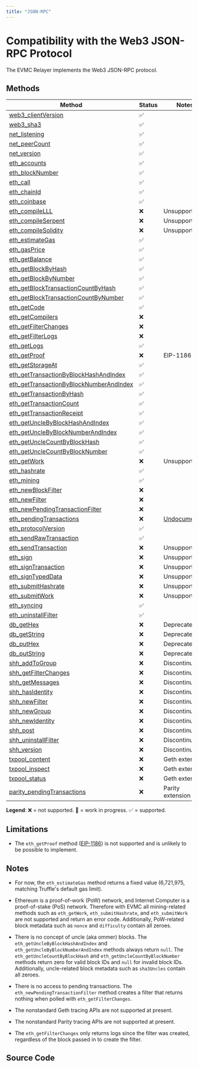 ```yaml
---
title: "JSON-RPC"
---
```


# Compatibility with the Web3 JSON-RPC Protocol

The EVMC Relayer implements the Web3 JSON-RPC protocol.

## Methods

<div class="compat-json-rpc-table"></div>

Method | Status | Notes
------ | ------ | -----
[web3_clientVersion] | ✅ |
[web3_sha3] | ✅ |
[net_listening] | ✅ |
[net_peerCount] | ✅ |
[net_version] | ✅ |
[eth_accounts] | ✅ |
[eth_blockNumber] | ✅ |
[eth_call] | ✅ |
[eth_chainId] | ✅ |
[eth_coinbase] | ✅ |
[eth_compileLLL] | ❌ | Unsupported
[eth_compileSerpent] | ❌ | Unsupported
[eth_compileSolidity] | ❌ | Unsupported
[eth_estimateGas] | ✅ |
[eth_gasPrice] | ✅ |
[eth_getBalance] | ✅ |
[eth_getBlockByHash] | ✅ |
[eth_getBlockByNumber] | ✅ |
[eth_getBlockTransactionCountByHash] | ✅ |
[eth_getBlockTransactionCountByNumber] | ✅ |
[eth_getCode] | ✅ |
[eth_getCompilers] | ❌ |
[eth_getFilterChanges] | ❌ |
[eth_getFilterLogs] | ❌ |
[eth_getLogs] | ✅ |
[eth_getProof] | ❌ | EIP-1186
[eth_getStorageAt] | ✅ |
[eth_getTransactionByBlockHashAndIndex] | ✅ |
[eth_getTransactionByBlockNumberAndIndex] | ✅ |
[eth_getTransactionByHash] | ✅ |
[eth_getTransactionCount] | ✅ |
[eth_getTransactionReceipt] | ✅ |
[eth_getUncleByBlockHashAndIndex] | ✅ |
[eth_getUncleByBlockNumberAndIndex] | ✅ |
[eth_getUncleCountByBlockHash] | ✅ |
[eth_getUncleCountByBlockNumber] | ✅ |
[eth_getWork] | ❌ | Unsupported
[eth_hashrate] | ✅ |
[eth_mining] | ✅ |
[eth_newBlockFilter] | ❌ |
[eth_newFilter] | ❌ |
[eth_newPendingTransactionFilter] | ❌ |
[eth_pendingTransactions] | ❌ | [Undocumented](https://github.com/ethereum/go-ethereum/issues/1648#issuecomment-130591933)
[eth_protocolVersion] | ✅ |
[eth_sendRawTransaction] | ✅ |
[eth_sendTransaction] | ❌ | Unsupported
[eth_sign] | ❌ | Unsupported
[eth_signTransaction] | ❌ | Unsupported
[eth_signTypedData] | ❌ | Unsupported
[eth_submitHashrate] | ❌ | Unsupported
[eth_submitWork] | ❌ | Unsupported
[eth_syncing] | ✅ |
[eth_uninstallFilter] | ✅ |
[db_getHex] | ❌ | Deprecated
[db_getString] | ❌ | Deprecated
[db_putHex] | ❌ | Deprecated
[db_putString] | ❌ | Deprecated
[shh_addToGroup] | ❌ | Discontinued
[shh_getFilterChanges] | ❌ | Discontinued
[shh_getMessages] | ❌ | Discontinued
[shh_hasIdentity] | ❌ | Discontinued
[shh_newFilter] | ❌ | Discontinued
[shh_newGroup] | ❌ | Discontinued
[shh_newIdentity] | ❌ | Discontinued
[shh_post] | ❌ | Discontinued
[shh_uninstallFilter] | ❌ | Discontinued
[shh_version] | ❌ | Discontinued
[txpool_content] | ❌ | Geth extension
[txpool_inspect] | ❌ | Geth extension
[txpool_status] | ❌ | Geth extension
[parity_pendingTransactions] | ❌ | Parity extension

**Legend**: ❌ = not supported. 🚧 = work in progress. ✅ = supported.

## Limitations

- The `eth_getProof` method ([EIP-1186]) is not supported and is unlikely to be
  possible to implement.

## Notes

- For now, the `eth_estimateGas` method returns a fixed value (6,721,975,
  matching Truffle's default gas limit).

- Ethereum is a proof-of-work (PoW) network, and Internet Computer is a proof-of-stake (PoS)
  network.
  Therefore with EVMC all mining-related methods such as `eth_getWork`,
  `eth_submitHashrate`, and `eth_submitWork` are not supported and return
  an error code.
  Additionally, PoW-related block metadata such as `nonce` and `difficulty`
  contain all zeroes.

- There is no concept of uncle (aka ommer) blocks.
  The `eth_getUncleByBlockHashAndIndex` and `eth_getUncleByBlockNumberAndIndex`
  methods always return `null`.
  The `eth_getUncleCountByBlockHash` and `eth_getUncleCountByBlockNumber`
  methods return zero for valid block IDs and `null` for invalid block IDs.
  Additionally, uncle-related block metadata such as `sha3Uncles` contain
  all zeroes.

- There is no access to pending transactions.
  The `eth_newPendingTransactionFilter` method creates a filter that returns
  nothing when polled with `eth_getFilterChanges`.

- The nonstandard Geth tracing APIs are not supported at present.

- The nonstandard Parity tracing APIs are not supported at present.

- The `eth_getFilterChanges` only returns logs since the filter was created,
  regardless of the block passed in to create the filter.

## Source Code

[web3_clientVersion]: https://ethereum.org/en/developers/docs/apis/json-rpc/#web3_clientversion
[web3_sha3]: https://ethereum.org/en/developers/docs/apis/json-rpc/#web3_sha3
[net_listening]: https://ethereum.org/en/developers/docs/apis/json-rpc/#net_listening
[net_peerCount]: https://ethereum.org/en/developers/docs/apis/json-rpc/#net_peercount
[net_version]: https://ethereum.org/en/developers/docs/apis/json-rpc/#net_version
[eth_accounts]: https://ethereum.org/en/developers/docs/apis/json-rpc/#eth_accounts
[eth_blockNumber]: https://ethereum.org/en/developers/docs/apis/json-rpc/#eth_blocknumber
[eth_call]: https://ethereum.org/en/developers/docs/apis/json-rpc/#eth_call
[eth_chainId]: https://eips.ethereum.org/EIPS/eip-695
[eth_coinbase]: https://ethereum.org/en/developers/docs/apis/json-rpc/#eth_coinbase
[eth_compileLLL]: https://ethereum.org/en/developers/docs/apis/json-rpc/#eth_compilelll
[eth_compileSerpent]: https://ethereum.org/en/developers/docs/apis/json-rpc/#eth_compileserpent
[eth_compileSolidity]: https://ethereum.org/en/developers/docs/apis/json-rpc/#eth_compile_solidity
[eth_estimateGas]: https://ethereum.org/en/developers/docs/apis/json-rpc/#eth_estimategas
[eth_gasPrice]: https://ethereum.org/en/developers/docs/apis/json-rpc/#eth_gasprice
[eth_getBalance]: https://ethereum.org/en/developers/docs/apis/json-rpc/#eth_getbalance
[eth_getBlockByHash]: https://ethereum.org/en/developers/docs/apis/json-rpc/#eth_getblockbyhash
[eth_getBlockByNumber]: https://ethereum.org/en/developers/docs/apis/json-rpc/#eth_getblockbynumber
[eth_getBlockTransactionCountByHash]: https://ethereum.org/en/developers/docs/apis/json-rpc/#eth_getblocktransactioncountbyhash
[eth_getBlockTransactionCountByNumber]: https://ethereum.org/en/developers/docs/apis/json-rpc/#eth_getblocktransactioncountbynumber
[eth_getCode]: https://ethereum.org/en/developers/docs/apis/json-rpc/#eth_getcode
[eth_getCompilers]: https://ethereum.org/en/developers/docs/apis/json-rpc/#eth_getcompilers
[eth_getFilterChanges]: https://ethereum.org/en/developers/docs/apis/json-rpc/#eth_getfilterchanges
[eth_getFilterLogs]: https://ethereum.org/en/developers/docs/apis/json-rpc/#eth_getfilterlogs
[eth_getLogs]: https://ethereum.org/en/developers/docs/apis/json-rpc/#eth_getlogs
[eth_getProof]: https://eips.ethereum.org/EIPS/eip-1186
[eth_getStorageAt]: https://ethereum.org/en/developers/docs/apis/json-rpc/#eth_getstorageat
[eth_getTransactionByBlockHashAndIndex]: https://ethereum.org/en/developers/docs/apis/json-rpc/#eth_gettransactionbyblockhashandindex
[eth_getTransactionByBlockNumberAndIndex]: https://ethereum.org/en/developers/docs/apis/json-rpc/#eth_gettransactionbyblocknumberandindex
[eth_getTransactionByHash]: https://ethereum.org/en/developers/docs/apis/json-rpc/#eth_gettransactionbyhash
[eth_getTransactionCount]: https://ethereum.org/en/developers/docs/apis/json-rpc/#eth_gettransactioncount
[eth_getTransactionReceipt]: https://ethereum.org/en/developers/docs/apis/json-rpc/#eth_gettransactionreceipt
[eth_getUncleByBlockHashAndIndex]: https://ethereum.org/en/developers/docs/apis/json-rpc/#eth_getunclebyblockhashandindex
[eth_getUncleByBlockNumberAndIndex]: https://ethereum.org/en/developers/docs/apis/json-rpc/#eth_getunclebyblocknumberandindex
[eth_getUncleCountByBlockHash]: https://ethereum.org/en/developers/docs/apis/json-rpc/#eth_getunclecountbyblockhash
[eth_getUncleCountByBlockNumber]: https://ethereum.org/en/developers/docs/apis/json-rpc/#eth_getunclecountbyblocknumber
[eth_getWork]: https://ethereum.org/en/developers/docs/apis/json-rpc/#eth_getwork
[eth_hashrate]: https://ethereum.org/en/developers/docs/apis/json-rpc/#eth_hashrate
[eth_mining]: https://ethereum.org/en/developers/docs/apis/json-rpc/#eth_mining
[eth_newBlockFilter]: https://ethereum.org/en/developers/docs/apis/json-rpc/#eth_newblockfilter
[eth_newFilter]: https://ethereum.org/en/developers/docs/apis/json-rpc/#eth_newfilter
[eth_newPendingTransactionFilter]: https://openethereum.github.io/JSONRPC-eth-module.html#eth_newpendingtransactionfilter
[eth_pendingTransactions]: https://github.com/ethereum/wiki/issues/685
[eth_protocolVersion]: https://ethereum.org/en/developers/docs/apis/json-rpc/#eth_protocolversion
[eth_sendRawTransaction]: https://ethereum.org/en/developers/docs/apis/json-rpc/#eth_sendrawtransaction
[eth_sendTransaction]: https://ethereum.org/en/developers/docs/apis/json-rpc/#eth_sendtransaction
[eth_sign]: https://ethereum.org/en/developers/docs/apis/json-rpc/#eth_sign
[eth_signTransaction]: https://ethereum.org/en/developers/docs/apis/json-rpc/#eth_signtransaction
[eth_signTypedData]: https://eips.ethereum.org/EIPS/eip-712
[eth_submitHashrate]: https://ethereum.org/en/developers/docs/apis/json-rpc/#eth_submithashrate
[eth_submitWork]: https://ethereum.org/en/developers/docs/apis/json-rpc/#eth_submitwork
[eth_syncing]: https://ethereum.org/en/developers/docs/apis/json-rpc/#eth_syncing
[eth_uninstallFilter]: https://ethereum.org/en/developers/docs/apis/json-rpc/#eth_uninstallfilter
[db_getHex]: https://ethereum.org/en/developers/docs/apis/json-rpc/#db_gethex
[db_getString]: https://ethereum.org/en/developers/docs/apis/json-rpc/#db_getstring
[db_putHex]: https://ethereum.org/en/developers/docs/apis/json-rpc/#db_puthex
[db_putString]: https://ethereum.org/en/developers/docs/apis/json-rpc/#db_putstring
[shh_addToGroup]: https://ethereum.org/en/developers/docs/apis/json-rpc/#shh_addtogroup
[shh_getFilterChanges]: https://ethereum.org/en/developers/docs/apis/json-rpc/#shh_getfilterchanges
[shh_getMessages]: https://ethereum.org/en/developers/docs/apis/json-rpc/#shh_getmessages
[shh_hasIdentity]: https://ethereum.org/en/developers/docs/apis/json-rpc/#shh_hasidentity
[shh_newFilter]: https://ethereum.org/en/developers/docs/apis/json-rpc/#shh_newfilter
[shh_newGroup]: https://ethereum.org/en/developers/docs/apis/json-rpc/#shh_newgroup
[shh_newIdentity]: https://ethereum.org/en/developers/docs/apis/json-rpc/#shh_newidentity
[shh_post]: https://ethereum.org/en/developers/docs/apis/json-rpc/#shh_post
[shh_uninstallFilter]: https://ethereum.org/en/developers/docs/apis/json-rpc/#shh_uninstallfilter
[shh_version]: https://ethereum.org/en/developers/docs/apis/json-rpc/#shh_post
[txpool_content]: https://geth.ethereum.org/docs/rpc/ns-txpool#txpool_content
[txpool_inspect]: https://geth.ethereum.org/docs/rpc/ns-txpool#txpool_inspect
[txpool_status]: https://geth.ethereum.org/docs/rpc/ns-txpool#txpool_status
[parity_pendingTransactions]: https://openethereum.github.io/JSONRPC-parity-module#parity_pendingtransactions

[EIP-1186]: https://eips.ethereum.org/EIPS/eip-1186

